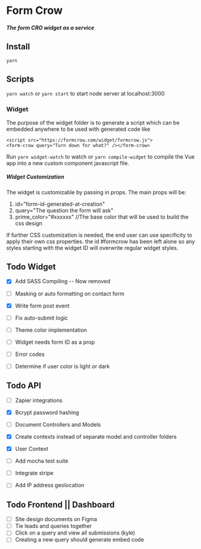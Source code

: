 # Form Crow
##### The form CRO widget as a service

## Install
`yarn`
## Scripts
`yarn watch` or `yarn start` to start node server at localhost:3000

### Widget
The purpose of the widget folder is to generate a script which can be embedded anywhere to be used with generated code like

```
<script src="https://formcrow.com/widget/formcrow.js">
<form-crow query="Turn down for what?" /></form-crow>
```

Run `yarn widget-watch` to watch or `yarn compile-widget` to compile the Vue app into a new custom component javascript file.

##### Widget Customization
The widget is customizable by passing in props. The main props will be:
1. id="form-id-generated-at-creation"
2. query="The question the form will ask"
3. prime_color="#xxxxxx" //The base color that will be used to build the css design

If further CSS customization is needed, the end user can use specificity to apply their own css properties. the id #formcrow has been left alone so any styles starting with the widget ID will overwrite regular widget styles. 


## Todo Widget

- [x] Add SASS Compiling -- Now removed
- [ ] Masking or auto formatting on contact form
- [x] Write form post event
- [ ] Fix auto-submit logic
- [ ] Theme color implementation
- [ ] Widget needs form ID as a prop
- [ ] Error codes
- [ ] Determine if user color is light or dark


## Todo API
- [ ] Zapier integrations
- [x] Bcrypt password hashing
- [ ] Document Controllers and Models
- [x] Create contexts instead of separate model and controller folders
- [x] User Context
- [ ] Add mocha test suite
- [ ] Integrate stripe
- [ ] Add IP address geolocation


## Todo Frontend || Dashboard
- [ ] Site design documents on Figma
- [ ] Tie leads and queries together
- [ ] Click on a query and view all submissions (kyle)
- [ ] Creating a new query should generate embed code
